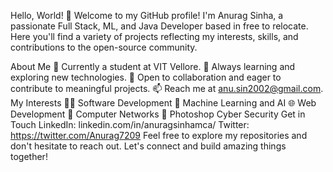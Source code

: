Hello, World! 👋
Welcome to my GitHub profile! I'm Anurag Sinha, a passionate Full Stack, ML, and Java Developer based in free to relocate. Here you'll find a variety of projects reflecting my interests, skills, and contributions to the open-source community.

About Me
💼 Currently a student at VIT Vellore.
🌱 Always learning and exploring new technologies.
💬 Open to collaboration and eager to contribute to meaningful projects.
📫 Reach me at anu.sin2002@gmail.com.
My Interests
👨‍💻 Software Development
🤖 Machine Learning and AI
🌐 Web Development
📱 Computer Networks
🎨 Photoshop
Cyber Security
Get in Touch
LinkedIn: linkedin.com/in/anuragsinhamca/
Twitter: https://twitter.com/Anurag7209
Feel free to explore my repositories and don't hesitate to reach out. Let's connect and build amazing things together!
